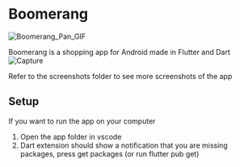 # Boomerang
![Boomerang_Pan_GIF](https://user-images.githubusercontent.com/55216478/144737919-3bed00ed-d487-4b12-955c-a0d41aa5f485.gif)

Boomerang is a shopping app for Android made in Flutter and Dart
![Capture](https://user-images.githubusercontent.com/55216478/144786973-9d4d179b-aa8a-4761-95ec-88513200a5d2.PNG)


Refer to the screenshots folder to see more screenshots of the app

## Setup
If you want to run the app on your computer 
1. Open the app folder in vscode
2. Dart extension should show a notification that you are missing packages, press get packages (or run flutter pub get)
